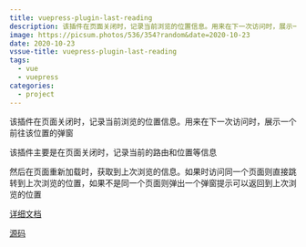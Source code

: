 ```yaml
---
title: vuepress-plugin-last-reading
description: 该插件在页面关闭时，记录当前浏览的位置信息。用来在下一次访问时，展示一个前往该位置的弹窗
image: https://picsum.photos/536/354?random&date=2020-10-23
date: 2020-10-23
vssue-title: vuepress-plugin-last-reading
tags:
  - vue
  - vuepress
categories:
  - project
---
```


该插件在页面关闭时，记录当前浏览的位置信息。用来在下一次访问时，展示一个前往该位置的弹窗

<!-- more -->

该插件主要是在页面关闭时，记录当前的路由和位置等信息

然后在页面重新加载时，获取到上次浏览的信息。如果时访问同一个页面则直接跳转到上次浏览的位置，如果不是同一个页面则弹出一个弹窗提示可以返回到上次浏览的位置

[详细文档](https://tolking.github.io/vuepress-plugin-last-reading/)

[源码](https://github.com/tolking/vuepress-plugin-last-reading)
